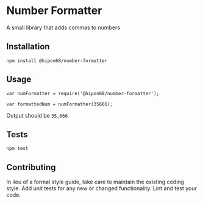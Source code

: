 Number Formatter
=========

A small library that adds commas to numbers

## Installation

  `npm install @bipon68/number-formatter`

## Usage

    var numFormatter = require('@bipon68/number-formatter');

    var formattedNum = numFormatter(35666);
  
  
  Output should be `35,666`


## Tests

  `npm test`

## Contributing

In lieu of a formal style guide, take care to maintain the existing coding style. Add unit tests for any new or changed functionality. Lint and test your code.